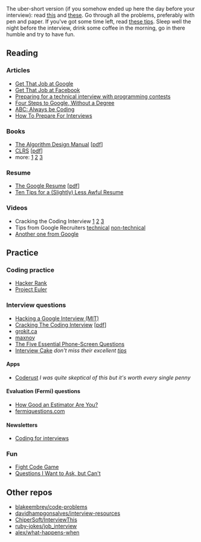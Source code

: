 The uber-short version (if you somehow ended up here the day before your interview): read [this](https://sites.google.com/site/steveyegge2/five-essential-phone-screen-questions) and [these](https://courses.csail.mit.edu/iap/interview/materials.php). Go through all the problems, preferably with pen and paper. If you've got some time left, read [these tips](https://www.interviewcake.com/tips-and-tricks). Sleep well the night before the interview, drink some coffee in the morning, go in there humble and try to have fun.

## Reading

### Articles
* [Get That Job at Google](http://steve-yegge.blogspot.co.uk/2008/03/get-that-job-at-google.html)
* [Get That Job at Facebook](https://www.facebook.com/notes/facebook-engineering/get-that-job-at-facebook/10150964382448920)
* [Preparing for a technical interview with programming contests](https://www.facebook.com/notes/facebook-engineering/preparing-for-a-technical-interview-with-programming-contests/10151298476823920)
* [Four Steps to Google, Without a Degree](https://medium.com/this-happened-to-me/8f381aa6bd5e)
* [ABC: Always be Coding](https://medium.com/tech-talk/d5f8051afce2)
* [How To Prepare For Interviews](http://dandreamsofcoding.com/2012/11/25/how-to-prepare-for-technical-interviews/)

### Books
* [The Algorithm Design Manual](http://www.amazon.com/dp/1848000693) [[pdf](https://www.google.co.uk/search?q=skiena+algorithm+design+manual+pdf)]
* [CLRS](http://www.amazon.com/dp/0262033844) [[pdf](https://www.google.co.uk/search?q=cormen+pdf)]
* more: [1](https://github.com/vhf/free-programming-books/blob/master/free-programming-books.md) [2](http://it-ebooks.info/) [3](http://www.freeprogrammingbook.com/)

### Resume
* [The Google Resume](http://www.amazon.com/dp/0470927623) [[pdf](https://www.google.co.uk/search?q=the+google+resume+pdf)]
* [Ten Tips for a (Slightly) Less Awful Resume](http://steve-yegge.blogspot.co.uk/2007/09/ten-tips-for-slightly-less-awful-resume.html)

### Videos
* Cracking the Coding Interview [1](http://www.youtube.com/watch?v=rEJzOhC5ZtQ) [2](http://www.youtube.com/watch?v=aClxtDcdpsQ) [3](http://www.youtube.com/watch?v=2cf9xo1S134)
* Tips from Google Recruiters [technical](http://www.youtube.com/watch?v=qc1owf2-220) [non-technical](http://www.youtube.com/watch?v=DINxNbBOEoI)
* [Another one from Google](http://www.youtube.com/watch?v=oWbUtlUhwa8)

## Practice

### Coding practice
* [Hacker Rank](https://www.hackerrank.com/)
* [Project Euler](https://projecteuler.net/)

### Interview questions
* [Hacking a Google Interview (MIT)](https://courses.csail.mit.edu/iap/interview/materials.php)
* [Cracking The Coding Interview](http://www.amazon.com/dp/098478280X) [[pdf](https://www.google.co.uk/search?q=cracking+the+coding+interview+pdf)]
* [grokit.ca](http://www.grokit.ca/spc/computer_science_review/)
* [maxnoy](http://maxnoy.com/interviews.html)
* [The Five Essential Phone-Screen Questions](https://sites.google.com/site/steveyegge2/five-essential-phone-screen-questions)
* [Interview Cake](https://www.interviewcake.com/) *don't miss their excellent [tips](https://www.interviewcake.com/tips-and-tricks)*

#### Apps
* [Coderust](http://www.coderust.com/) *I was quite skeptical of this but it's worth every single penny*

#### Evaluation (Fermi) questions
* [How Good an Estimator Are You?](http://www.codinghorror.com/blog/2006/06/how-good-an-estimator-are-you.html)
* [fermiquestions.com](http://www.fermiquestions.com/)

#### Newsletters
* [Coding for interviews](http://codingforinterviews.com/)

### Fun
* [Fight Code Game](http://fightcodegame.com/)
* [Questions I Want to Ask, but Can't](http://dandreamsofcoding.com/2013/03/01/questions-i-want-to-ask-but-cant/)

## Other repos
* [blakeembrey/code-problems](https://github.com/blakeembrey/code-problems)
* [davidhampgonsalves/interview-resources](https://github.com/davidhampgonsalves/interview-resources)
* [ChiperSoft/InterviewThis](https://github.com/ChiperSoft/InterviewThis)
* [ruby-jokes/job_interview](https://github.com/ruby-jokes/job_interview)
* [alex/what-happens-when](https://github.com/alex/what-happens-when)
